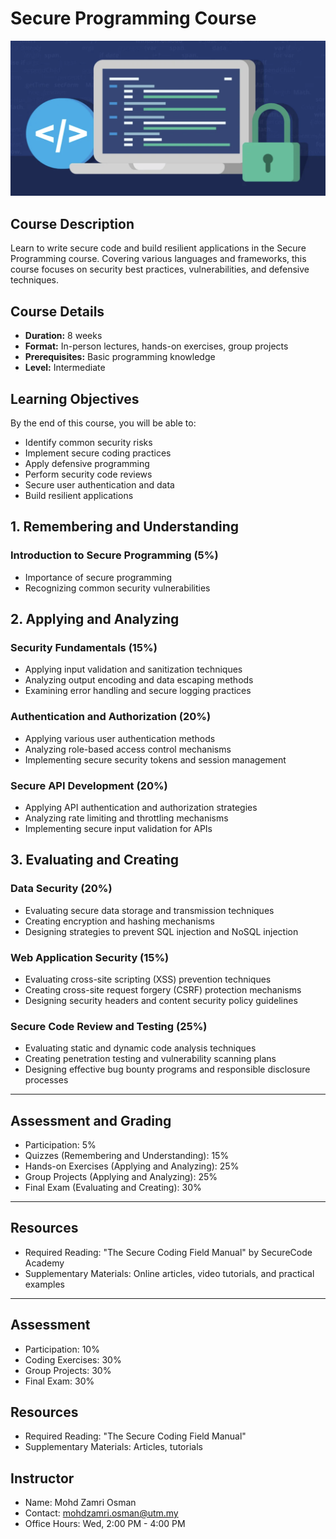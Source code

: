 # Secure Programming Course
![Alt Text](images/coding.png)

## Course Description
Learn to write secure code and build resilient applications in the Secure Programming course. Covering various languages and frameworks, this course focuses on security best practices, vulnerabilities, and defensive techniques.

## Course Details
- **Duration:** 8 weeks
- **Format:** In-person lectures, hands-on exercises, group projects
- **Prerequisites:** Basic programming knowledge
- **Level:** Intermediate

## Learning Objectives
By the end of this course, you will be able to:
- Identify common security risks
- Implement secure coding practices
- Apply defensive programming
- Perform security code reviews
- Secure user authentication and data
- Build resilient applications

## 1. Remembering and Understanding
### Introduction to Secure Programming (5%)
- Importance of secure programming
- Recognizing common security vulnerabilities

## 2. Applying and Analyzing
### Security Fundamentals (15%)
- Applying input validation and sanitization techniques
- Analyzing output encoding and data escaping methods
- Examining error handling and secure logging practices

### Authentication and Authorization (20%)
- Applying various user authentication methods
- Analyzing role-based access control mechanisms
- Implementing secure security tokens and session management

### Secure API Development (20%)
- Applying API authentication and authorization strategies
- Analyzing rate limiting and throttling mechanisms
- Implementing secure input validation for APIs

## 3. Evaluating and Creating
### Data Security (20%)
- Evaluating secure data storage and transmission techniques
- Creating encryption and hashing mechanisms
- Designing strategies to prevent SQL injection and NoSQL injection

### Web Application Security (15%)
- Evaluating cross-site scripting (XSS) prevention techniques
- Creating cross-site request forgery (CSRF) protection mechanisms
- Designing security headers and content security policy guidelines

### Secure Code Review and Testing (25%)
- Evaluating static and dynamic code analysis techniques
- Creating penetration testing and vulnerability scanning plans
- Designing effective bug bounty programs and responsible disclosure processes

---

## Assessment and Grading
- Participation: 5%
- Quizzes (Remembering and Understanding): 15%
- Hands-on Exercises (Applying and Analyzing): 25%
- Group Projects (Applying and Analyzing): 25%
- Final Exam (Evaluating and Creating): 30%

---
## Resources
- Required Reading: "The Secure Coding Field Manual" by SecureCode Academy
- Supplementary Materials: Online articles, video tutorials, and practical examples

---

## Assessment
- Participation: 10%
- Coding Exercises: 30%
- Group Projects: 30%
- Final Exam: 30%

## Resources
- Required Reading: "The Secure Coding Field Manual"
- Supplementary Materials: Articles, tutorials

## Instructor
- Name: Mohd Zamri Osman
- Contact: mohdzamri.osman@utm.my
- Office Hours: Wed, 2:00 PM - 4:00 PM

